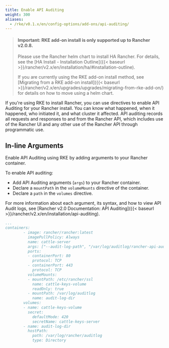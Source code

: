 ```yaml
---
title: Enable API Auditing
weight: 300
aliases:
  - /rke/v0.1.x/en/config-options/add-ons/api-auditing/
---
```


> #### **Important: RKE add-on install is only supported up to Rancher v2.0.8.**
>
>Please use the Rancher helm chart to install HA Rancher. For details, see the [HA Install - Installation Outline]({{< baseurl >}}/rancher/v2.x/en/installation/ha/#installation-outline).
>
>If you are currently using the RKE add-on install method, see [Migrating from a RKE add-on install]({{< baseurl >}}/rancher/v2.x/en/upgrades/upgrades/migrating-from-rke-add-on/) for details on how to move using a helm chart.

If you're using RKE to install Rancher, you can use directives to enable API Auditing for your Rancher install. You can know what happened, when it happened, who initiated it, and what cluster it affected. API auditing records all requests and responses to and from the Rancher API, which includes use of the Rancher UI and any other use of the Rancher API through programmatic use.

## In-line Arguments

Enable API Auditing using RKE by adding arguments to your Rancher container.

To enable API auditing:

- Add API Auditing arguments (`args`) to your Rancher container.
- Declare a `mountPath` in the `volumeMounts` directive of the container.
- Declare a `path` in the `volumes` directive.

For more information about each argument, its syntax, and how to view API Audit logs, see [Rancher v2.0 Documentation: API Auditing]({{< baseurl >}}/rancher/v2.x/en/installation/api-auditing).

```yaml
...
containers:
        - image: rancher/rancher:latest
          imagePullPolicy: Always
          name: cattle-server
          args: ["--audit-log-path", "/var/log/auditlog/rancher-api-audit.log", "--audit-log-maxbackup", "5", "--audit-log-maxsize", "50", "--audit-level", "2"]
          ports:
          - containerPort: 80
            protocol: TCP
          - containerPort: 443
            protocol: TCP
          volumeMounts:
          - mountPath: /etc/rancher/ssl
            name: cattle-keys-volume
            readOnly: true
          - mountPath: /var/log/auditlog
            name: audit-log-dir
        volumes:
        - name: cattle-keys-volume
          secret:
            defaultMode: 420
            secretName: cattle-keys-server
        - name: audit-log-dir
          hostPath:
            path: /var/log/rancher/auditlog
            type: Directory
```
